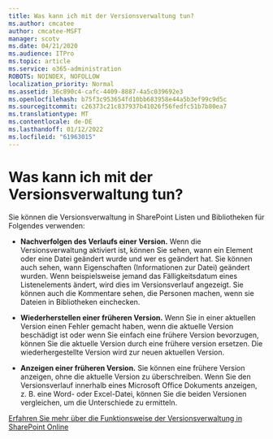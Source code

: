 ```yaml
---
title: Was kann ich mit der Versionsverwaltung tun?
ms.author: cmcatee
author: cmcatee-MSFT
manager: scotv
ms.date: 04/21/2020
ms.audience: ITPro
ms.topic: article
ms.service: o365-administration
ROBOTS: NOINDEX, NOFOLLOW
localization_priority: Normal
ms.assetid: 36c890c4-cafc-4409-8887-4a5c039692e3
ms.openlocfilehash: b75f3c953654fd10bb683958e44a5b3ef99c9d5c
ms.sourcegitcommit: c26373c21c837937b41026f56fedfc51b7b80ea7
ms.translationtype: MT
ms.contentlocale: de-DE
ms.lasthandoff: 01/12/2022
ms.locfileid: "61963015"
---
```

# <a name="what-can-i-do-with-versioning"></a>Was kann ich mit der Versionsverwaltung tun?

Sie können die Versionsverwaltung in SharePoint Listen und Bibliotheken für Folgendes verwenden:
  
- **Nachverfolgen des Verlaufs einer Version.** Wenn die Versionsverwaltung aktiviert ist, können Sie sehen, wann ein Element oder eine Datei geändert wurde und wer es geändert hat. Sie können auch sehen, wann Eigenschaften (Informationen zur Datei) geändert wurden. Wenn beispielsweise jemand das Fälligkeitsdatum eines Listenelements ändert, wird dies im Versionsverlauf angezeigt. Sie können auch die Kommentare sehen, die Personen machen, wenn sie Dateien in Bibliotheken einchecken.

- **Wiederherstellen einer früheren Version.** Wenn Sie in einer aktuellen Version einen Fehler gemacht haben, wenn die aktuelle Version beschädigt ist oder wenn Sie einfach eine frühere Version bevorzugen, können Sie die aktuelle Version durch eine frühere version ersetzen. Die wiederhergestellte Version wird zur neuen aktuellen Version.

- **Anzeigen einer früheren Version.** Sie können eine frühere Version anzeigen, ohne die aktuelle Version zu überschreiben. Wenn Sie den Versionsverlauf innerhalb eines Microsoft Office Dokuments anzeigen, z. B. eine Word- oder Excel-Datei, können Sie die beiden Versionen vergleichen, um die Unterschiede zu ermitteln.

[Erfahren Sie mehr über die Funktionsweise der Versionsverwaltung in SharePoint Online](https://go.microsoft.com/fwlink/?linkid=875710)
